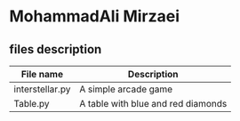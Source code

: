 # MohammadAli Mirzaei 

## files description

| File name | Description |
|--- | --- |
|interstellar.py | A simple arcade game |
|Table.py | A table with blue and red diamonds |

